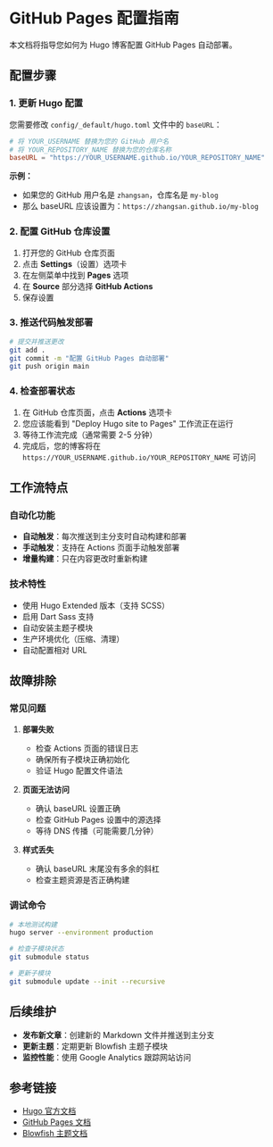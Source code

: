 # GitHub Pages 配置指南

本文档将指导您如何为 Hugo 博客配置 GitHub Pages 自动部署。

## 配置步骤

### 1. 更新 Hugo 配置

您需要修改 `config/_default/hugo.toml` 文件中的 `baseURL`：

```toml
# 将 YOUR_USERNAME 替换为您的 GitHub 用户名
# 将 YOUR_REPOSITORY_NAME 替换为您的仓库名称
baseURL = "https://YOUR_USERNAME.github.io/YOUR_REPOSITORY_NAME"
```

**示例：**
- 如果您的 GitHub 用户名是 `zhangsan`，仓库名是 `my-blog`
- 那么 baseURL 应该设置为：`https://zhangsan.github.io/my-blog`

### 2. 配置 GitHub 仓库设置

1. 打开您的 GitHub 仓库页面
2. 点击 **Settings**（设置）选项卡
3. 在左侧菜单中找到 **Pages** 选项
4. 在 **Source** 部分选择 **GitHub Actions**
5. 保存设置

### 3. 推送代码触发部署

```bash
# 提交并推送更改
git add .
git commit -m "配置 GitHub Pages 自动部署"
git push origin main
```

### 4. 检查部署状态

1. 在 GitHub 仓库页面，点击 **Actions** 选项卡
2. 您应该能看到 "Deploy Hugo site to Pages" 工作流正在运行
3. 等待工作流完成（通常需要 2-5 分钟）
4. 完成后，您的博客将在 `https://YOUR_USERNAME.github.io/YOUR_REPOSITORY_NAME` 可访问

## 工作流特点

### 自动化功能
- **自动触发**：每次推送到主分支时自动构建和部署
- **手动触发**：支持在 Actions 页面手动触发部署
- **增量构建**：只在内容更改时重新构建

### 技术特性
- 使用 Hugo Extended 版本（支持 SCSS）
- 启用 Dart Sass 支持
- 自动安装主题子模块
- 生产环境优化（压缩、清理）
- 自动配置相对 URL

## 故障排除

### 常见问题

1. **部署失败**
   - 检查 Actions 页面的错误日志
   - 确保所有子模块正确初始化
   - 验证 Hugo 配置文件语法

2. **页面无法访问**
   - 确认 baseURL 设置正确
   - 检查 GitHub Pages 设置中的源选择
   - 等待 DNS 传播（可能需要几分钟）

3. **样式丢失**
   - 确认 baseURL 末尾没有多余的斜杠
   - 检查主题资源是否正确构建

### 调试命令

```bash
# 本地测试构建
hugo server --environment production

# 检查子模块状态
git submodule status

# 更新子模块
git submodule update --init --recursive
```

## 后续维护

- **发布新文章**：创建新的 Markdown 文件并推送到主分支
- **更新主题**：定期更新 Blowfish 主题子模块
- **监控性能**：使用 Google Analytics 跟踪网站访问

## 参考链接

- [Hugo 官方文档](https://gohugo.io/documentation/)
- [GitHub Pages 文档](https://docs.github.com/en/pages)
- [Blowfish 主题文档](https://blowfish.page/docs/)